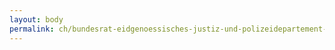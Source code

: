 ```yaml
---
layout: body
permalink: ch/bundesrat-eidgenoessisches-justiz-und-polizeidepartement-bundesamt-fuer-migration-direktion-asyl-evz-und-dublin-evz-kreuzlingen/
---
```


